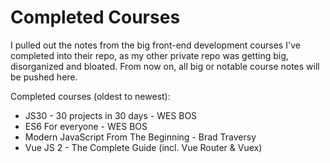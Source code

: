 # Completed Courses

I pulled out the notes from the big front-end development courses I've completed into their repo, as my other private repo was getting big, disorganized and bloated. From now on, all big or notable course notes will be pushed here.

Completed courses (oldest to newest):

- JS30 - 30 projects in 30 days - WES BOS
- ES6 For everyone - WES BOS
- Modern JavaScript From The Beginning - Brad Traversy
- Vue JS 2 - The Complete Guide (incl. Vue Router & Vuex)
